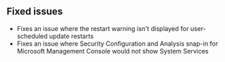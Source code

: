 ## Fixed issues
- Fixes an issue where the restart warning isn't displayed for user-scheduled update restarts
- Fixes an issue where Security Configuration and Analysis snap-in for Microsoft Management Console would not show System Services